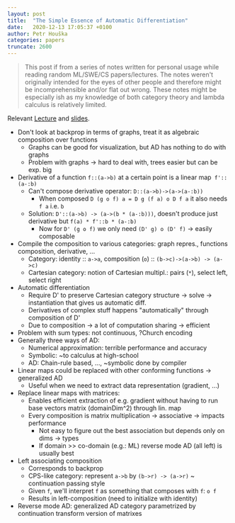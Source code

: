 ```yaml
---
layout: post
title:  "The Simple Essence of Automatic Differentiation"
date:   2020-12-13 17:05:37 +0100
author: Petr Houška
categories: papers
truncate: 2600
---
```


> This post if from a series of notes written for personal usage while reading random ML/SWE/CS papers/lectures. The notes weren't originally intended for the eyes of other people and therefore might be incomprehensible and/or flat out wrong. These notes might be especially ish as my knowledge of both category theory and lambda calculus is relatively limited.

Relevant [Lecture](https://www.youtube.com/watch?v=ne99laPUxN4) and [slides](https://www.microsoft.com/en-us/research/uploads/prod/2018/07/The-Simple-Essence-of-Automatic-Differentiation-slides.pdf).

- Don't look at backprop in terms of graphs, treat it as algebraic composition over functions
	- Graphs can be good for visualization, but AD has nothing to do with graphs
	- Problem with graphs -> hard to deal with, trees easier but can be exp. big 
- Derivative of a function `f::(a->b)` at a certain point is a linear map` f'::(a-:b)`
	- Can't compose derivative operator: `D::(a->b)->(a->(a-:b))` 
		- When composed `D (g o f) a = D g (f a) o D f a` it also needs `f a` i.e. `b`
	- Solution: `D'::(a->b) -> (a->(b * (a-:b)))`, doesn't produce just derivative but `f(a) * f'::b * (a-:b)` 
		- Now for `D' (g o f)` we only need `(D' g) o (D' f)` -> easily composable
- Compile the composition to various categories: graph repres., functions composition, derivative, … 
	- Category: identity :: `a->a`, composition (`o`) :: `(b->c)->(a->b) -> (a->c)`
	- Cartesian category: notion of Cartesian multipl.: pairs (`*`), select left, select right
- Automatic differentiation 
	- Require D' to preserve Cartesian category structure -> solve ->  instantiation that gives us automatic diff. 
	- Derivatives of complex stuff happens "automatically" through composition of D'
	- Due to composition -> a lot of computation sharing -> efficient 
- Problem with sum types: not continuous, ?Church encoding
- Generally three ways of AD:
	- Numerical approximation: terrible performance and accuracy
	- Symbolic: ~to calculus at high-school
	- AD: Chain-rule based, …,  ~symbolic done by compiler
- Linear maps could be replaced with other conforming functions -> generalized AD
	- Useful when we need to extract data representation (gradient, …)
- Replace linear maps with matrices:
	- Enables efficient extraction of e.g. gradient without having to run base vectors matrix  (domainDim^2) through lin. map
	- Every composition is matrix multiplication -> associative -> impacts performance
		- Not easy to figure out the best association but depends only on dims -> types
		- If domain >> co-domain (e.g.: ML) reverse mode AD (all left) is usually best 
- Left associating composition 
	- Corresponds to backprop
	- CPS-like category: represent `a->b` by `(b->r) -> (a->r)` ~ continuation passing style
	- Given `f`, we'll interpret `f` as something that composes with `f`: `o f`
	- Results in left-composition (need to initialize with identity)
- Reverse mode AD: generalized AD category parametrized by continuation transform version of matrixes